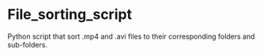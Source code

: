 # File_sorting_script
Python script that sort .mp4 and .avi files to their corresponding folders and sub-folders.
